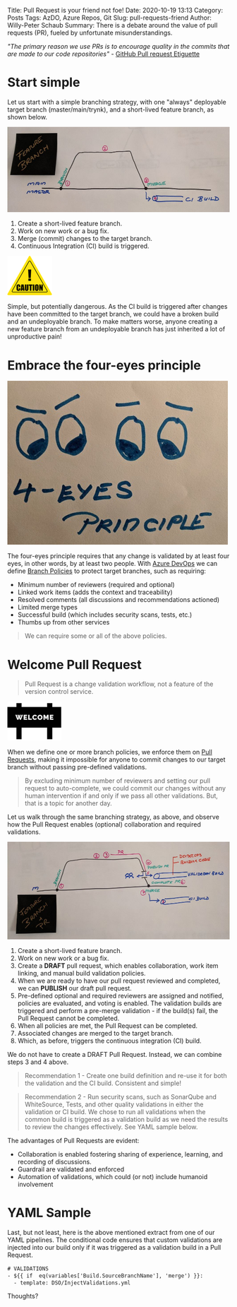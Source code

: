 Title: Pull Request is your friend not foe!
Date: 2020-10-19 13:13
Category: Posts
Tags: AzDO, Azure Repos, Git
Slug: pull-requests-friend
Author: Willy-Peter Schaub
Summary: There is a debate around the value of pull requests (PR), fueled by unfortunate misunderstandings.

_"The primary reason we use PRs is to encourage quality in the commits that are made to our code repositories"_ - [GitHub Pull request Etiguette](https://gist.github.com/mikepea/863f63d6e37281e329f8)

# Start simple

Let us start with a simple branching strategy, with one "always" deployable target branch (master/main/trynk), and a short-lived feature branch, as shown below.

![Feature Branch](/images/Pull-Request-is-your-friend-not-foe-1.jpg)

1. Create a short-lived feature branch.
2. Work on new work or a bug fix.
3. Merge (commit) changes to the target branch.
4. Continuous Integration (CI) build is triggered.

![Caution](/images/Pull-Request-is-your-friend-not-foe-2.png)

Simple, but potentially dangerous. As the CI build is triggered after changes have been committed to the target branch, we could have a broken build and an undeployable branch. To make matters worse, anyone creating a new feature branch from an undeployable branch has just inherited a lot of unproductive pain!

# Embrace the four-eyes principle

![Four-Eyes Principle](/images/Pull-Request-is-your-friend-not-foe-3.jpg)

The four-eyes principle requires that any change is validated by at least four eyes, in other words, by at least two people. With [Azure DevOps](https://docs.microsoft.com/en-us/azure/devops/user-guide/what-is-azure-devops?view=azure-devops) we can define [Branch Policies](https://docs.microsoft.com/en-us/azure/devops/repos/git/branch-policies-overview?view=azure-devops) to protect target branches, such as requiring:

- Minimum number of reviewers (required and optional)
- Linked work items (adds the context and traceability)
- Resolved comments (all discussions and recommendations actioned)
- Limited merge types
- Successful build (which includes security scans, tests, etc.)
- Thumbs up from other services

> We can require some or all of the above policies.

# Welcome Pull Request

> Pull Request is a change validation workflow, not a feature of the version control service.

![Welcome](/images/Pull-Request-is-your-friend-not-foe-4.png)

When we define one or more branch policies, we enforce them on [Pull Requests](https://docs.microsoft.com/en-us/azure/devops/repos/git/pull-requests?view=azure-devops), making it impossible for anyone to commit changes to our target branch without passing pre-defined validations.

> By excluding minimum number of reviewers and setting our pull request to auto-complete, we could commit our changes without any human intervention if and only if we pass all other validations. But, that is a topic for another day.

Let us walk through the same branching strategy, as above, and observe how the Pull Request enables (optional) collaboration and required validations.

![Pull Request Workflow](/images/Pull-Request-is-your-friend-not-foe-5.jpg)

1. Create a short-lived feature branch.
2. Work on new work or a bug fix.
3. Create a **DRAFT** pull request, which enables collaboration, work item linking, and manual build validation policies.
4. When we are ready to have our pull request reviewed and completed, we can **PUBLISH** our draft pull request.
5. Pre-defined optional and required reviewers are assigned and notified, policies are evaluated, and voting is enabled. The validation builds are triggered and perform a pre-merge validation - if the build(s) fail, the Pull Request cannot be completed.
6. When all policies are met, the Pull Request can be completed.
7. Associated changes are merged to the target branch.
8. Which, as before, triggers the continuous integration (CI) build.

We do not have to create a DRAFT Pull Request. Instead, we can combine steps 3 and 4 above.

> Recommendation 1 - Create one build definition and re-use it for both the validation and the CI build. Consistent and simple!

> Recommendation 2 - Run security scans, such as SonarQube and WhiteSource, Tests, and other quality validations in either the validation or CI build. We chose to run all validations when the common build is triggered as a validation build as we need the results to review the changes effectively. See YAML sample below.

The advantages of Pull Requests are evident:
- Collaboration is enabled fostering sharing of experience, learning, and recording of discussions.
- Guardrail are validated and enforced
- Automation of validations, which could (or not) include humanoid involvement

# YAML Sample
Last, but not least, here is the above mentioned extract from one of our YAML pipelines. The conditional code ensures that custom validations are injected into our build only if it was triggered as a validation build in a Pull Request.

```
# VALIDATIONS
- ${{ if  eq(variables['Build.SourceBranchName'], 'merge') }}:    
  - template: DSO/InjectValidations.yml
```

Thoughts?

<br />